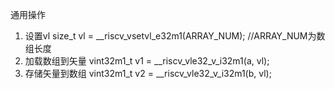 通用操作
1. 设置vl
size_t vl = __riscv_vsetvl_e32m1(ARRAY_NUM); //ARRAY_NUM为数组长度
2. 加载数组到矢量
vint32m1_t v1 = __riscv_vle32_v_i32m1(a, vl);
3. 存储矢量到数组
vint32m1_t v2 = __riscv_vle32_v_i32m1(b, vl);